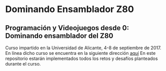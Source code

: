 # Dominando Ensamblador Z80
## Programación y Videojuegos desde 0: Dominando ensamblador del Z80
Curso impartido en la Universidad de Alicante, 4-8 de septiembre de 2017. En línea dicho curso se encuentra en la siguiente dirección [aquí](https://www.youtube.com/user/ronaldoCheesetea/playlists)
En este repositorio estarán implementados todos los retos y desafíos planteados durante el curso.
